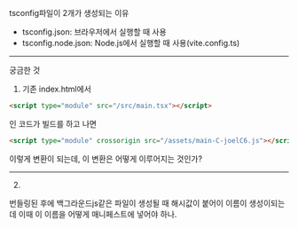 tsconfig파일이 2개가 생성되는 이유

- tsconfig.json: 브라우저에서 실행할 때 사용
- tsconfig.node.json: Node.js에서 실행할 때 사용(vite.config.ts)

---

궁금한 것

1.  기존 index.html에서

```html
<script type="module" src="/src/main.tsx"></script>
```

인 코드가 빌드를 하고 나면

```html
<script type="module" crossorigin src="/assets/main-C-joelC6.js"></script>
```

이렇게 변환이 되는데, 이 변환은 어떻게 이루어지는 것인가?

---

2.

번들링된 후에 백그라운드js같은 파일이 생성될 때 해시값이 붙어이 이름이 생성이되는데 이때 이 이름을 어떻게 매니페스트에 넣어야 하나.
